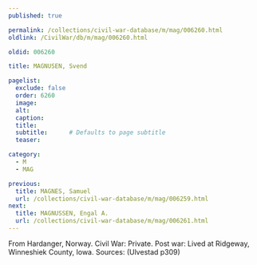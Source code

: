 ```yaml
---
published: true

permalink: /collections/civil-war-database/m/mag/006260.html
oldlink: /CivilWar/db/m/mag/006260.html

oldid: 006260

title: MAGNUSEN, Svend

pagelist:
  exclude: false
  order: 6260
  image: 
  alt:
  caption:
  title:
  subtitle:      # Defaults to page subtitle
  teaser:

category: 
  - M 
  - MAG

previous:
  title: MAGNES, Samuel
  url: /collections/civil-war-database/m/mag/006259.html  
next:
  title: MAGNUSSEN, Engal A.
  url: /collections/civil-war-database/m/mag/006261.html   
---
```

From Hardanger, Norway. Civil War: Private. Post war: Lived at Ridgeway, Winneshiek County, Iowa. Sources: (Ulvestad p309)